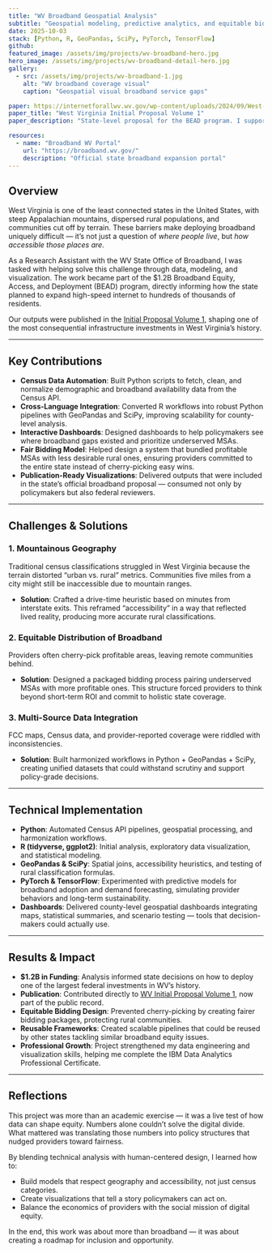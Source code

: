 ```yaml
---
title: "WV Broadband Geospatial Analysis"
subtitle: "Geospatial modeling, predictive analytics, and equitable bidding design for the $1.2B BEAD program"
date: 2025-10-03
stack: [Python, R, GeoPandas, SciPy, PyTorch, TensorFlow]
github: 
featured_image: /assets/img/projects/wv-broadband-hero.jpg
hero_image: /assets/img/projects/wv-broadband-detail-hero.jpg
gallery:
  - src: /assets/img/projects/wv-broadband-1.jpg
    alt: "WV broadband coverage visual"
    caption: "Geospatial visual broadband service gaps"

paper: https://internetforallwv.wv.gov/wp-content/uploads/2024/09/West-Virginia-Initial-Proposal-Volume-1-Final-14Dec2023.pdf
paper_title: "West Virginia Initial Proposal Volume 1"
paper_description: "State-level proposal for the BEAD program. I supported the visualizations and modeling used in the final published report."

resources:
  - name: "Broadband WV Portal"
    url: "https://broadband.wv.gov/"
    description: "Official state broadband expansion portal"
---
```


## Overview

West Virginia is one of the least connected states in the United States, with steep Appalachian mountains, dispersed rural populations, and communities cut off by terrain. These barriers make deploying broadband uniquely difficult — it’s not just a question of *where people live*, but *how accessible those places are*.  

As a Research Assistant with the WV State Office of Broadband, I was tasked with helping solve this challenge through data, modeling, and visualization. The work became part of the $1.2B Broadband Equity, Access, and Deployment (BEAD) program, directly informing how the state planned to expand high-speed internet to hundreds of thousands of residents.  

Our outputs were published in the [Initial Proposal Volume 1](https://internetforallwv.wv.gov/wp-content/uploads/2024/09/West-Virginia-Initial-Proposal-Volume-1-Final-14Dec2023.pdf), shaping one of the most consequential infrastructure investments in West Virginia’s history.

---

## Key Contributions

- **Census Data Automation**: Built Python scripts to fetch, clean, and normalize demographic and broadband availability data from the Census API.  
- **Cross-Language Integration**: Converted R workflows into robust Python pipelines with GeoPandas and SciPy, improving scalability for county-level analysis.  
- **Interactive Dashboards**: Designed dashboards to help policymakers see where broadband gaps existed and prioritize underserved MSAs.  
- **Fair Bidding Model**: Helped design a system that bundled profitable MSAs with less desirable rural ones, ensuring providers committed to the entire state instead of cherry-picking easy wins.  
- **Publication-Ready Visualizations**: Delivered outputs that were included in the state’s official broadband proposal — consumed not only by policymakers but also federal reviewers.  

---

## Challenges & Solutions

### 1. Mountainous Geography
Traditional census classifications struggled in West Virginia because the terrain distorted “urban vs. rural” metrics. Communities five miles from a city might still be inaccessible due to mountain ranges.  
- **Solution**: Crafted a drive-time heuristic based on minutes from interstate exits. This reframed “accessibility” in a way that reflected lived reality, producing more accurate rural classifications.

### 2. Equitable Distribution of Broadband
Providers often cherry-pick profitable areas, leaving remote communities behind.  
- **Solution**: Designed a packaged bidding process pairing underserved MSAs with more profitable ones. This structure forced providers to think beyond short-term ROI and commit to holistic state coverage.

### 3. Multi-Source Data Integration
FCC maps, Census data, and provider-reported coverage were riddled with inconsistencies.  
- **Solution**: Built harmonized workflows in Python + GeoPandas + SciPy, creating unified datasets that could withstand scrutiny and support policy-grade decisions.

---

## Technical Implementation

- **Python**: Automated Census API pipelines, geospatial processing, and harmonization workflows.  
- **R (tidyverse, ggplot2)**: Initial analysis, exploratory data visualization, and statistical modeling.  
- **GeoPandas & SciPy**: Spatial joins, accessibility heuristics, and testing of rural classification formulas.  
- **PyTorch & TensorFlow**: Experimented with predictive models for broadband adoption and demand forecasting, simulating provider behaviors and long-term sustainability.  
- **Dashboards**: Delivered county-level geospatial dashboards integrating maps, statistical summaries, and scenario testing — tools that decision-makers could actually use.  

---

## Results & Impact

- **$1.2B in Funding**: Analysis informed state decisions on how to deploy one of the largest federal investments in WV’s history.  
- **Publication**: Contributed directly to [WV Initial Proposal Volume 1](https://internetforallwv.wv.gov/wp-content/uploads/2024/09/West-Virginia-Initial-Proposal-Volume-1-Final-14Dec2023.pdf), now part of the public record.  
- **Equitable Bidding Design**: Prevented cherry-picking by creating fairer bidding packages, protecting rural communities.  
- **Reusable Frameworks**: Created scalable pipelines that could be reused by other states tackling similar broadband equity issues. 
- **Professional Growth**: Project strengthened my data engineering and visualization skills, helping me complete the IBM Data Analytics Professional Certificate.  

---

## Reflections

This project was more than an academic exercise — it was a live test of how data can shape equity. Numbers alone couldn’t solve the digital divide. What mattered was translating those numbers into policy structures that nudged providers toward fairness.  

By blending technical analysis with human-centered design, I learned how to:  
- Build models that respect geography and accessibility, not just census categories.  
- Create visualizations that tell a story policymakers can act on.  
- Balance the economics of providers with the social mission of digital equity.  

In the end, this work was about more than broadband — it was about creating a roadmap for inclusion and opportunity.